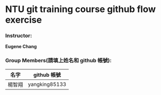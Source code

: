 # NTU git training course github flow exercise

### Instructor:

**Eugene Chang** 

### Group Members(請填上姓名和 github 帳號):

| **名字**           | **github 帳號**       |
| ------------------|:---------------------:|
|    楊智翔          |   yangking85133       |
